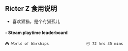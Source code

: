 ## Ricter Z 食用说明
- 喜欢猫猫，是个冇猫孤儿

<!-- steam-box start -->
#### - Steam playtime leaderboard
```text
🎮 World of Warships                 🕘 72 hrs 35 mins
```
<!-- Powered by https://github.com/YouEclipse/steam-box . -->
<!-- steam-box end -->
